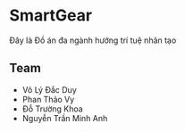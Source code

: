 # SmartGear

Đây là Đồ án đa ngành hướng trí tuệ nhân tạo

## Team
- Võ Lý Đắc Duy
- Phan Thảo Vy
- Đỗ Trường Khoa
- Nguyễn Trần Minh Anh
